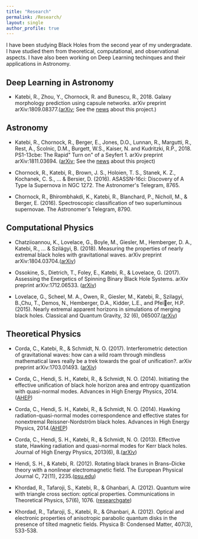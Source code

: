 ```yaml
---
title: "Research"
permalink: /Research/
layout: single
author_profile: true
---
```

I have been studying Black Holes from the second year of my undergradate. I have studied them from theoretical, computational, and observational aspects. I have also been working on Deep Learning techinques and their applications in Astronomy.

## Deep Learning in Astronomy
* Katebi, R., Zhou, Y., Chornock, R. and Bunescu, R., 2018. Galaxy morphology prediction using capsule networks. arXiv preprint arXiv:1809.08377.([arXiv](https://arxiv.org/abs/1809.08377); See the [news](https://www.ohio-forum.com/2018/10/katebis-class-project-leads-to-a-more-accurate-way-to-classify-galaxy-images/) about this project.)

## Astronomy
* Katebi, R., Chornock, R., Berger, E., Jones, D.O., Lunnan, R., Margutti, R., Rest, A., Scolnic, D.M., Burgett, W.S., Kaiser, N. and Kudritzki, R.P., 2018. PS1-13cbe: The Rapid" Turn on" of a Seyfert 1. arXiv preprint arXiv:1811.03694. ([arXiv](https://arxiv.org/abs/1811.03694); See the [news](https://phys.org/news/2018-11-rapid-turn-on-nuclear-transient-astronomers.html) about this project)

* Chornock, R., Katebi, R., Brown, J. S., Holoien, T. S., Stanek, K. Z., Kochanek, C. S., ... & Bersier, D. (2016). ASASSN-16ci: Discovery of A Type Ia Supernova in NGC 1272. The Astronomer's Telegram, 8765.

* Chornock, R., Bhirombhakdi, K., Katebi, R., Blanchard, P., Nicholl, M., & Berger, E. (2016). Spectroscopic classification of two superluminous supernovae. The Astronomer's Telegram, 8790.

## Computational Physics
* Chatziioannou, K., Lovelace, G., Boyle, M., Giesler, M., Hemberger, D. A., Katebi, R., ... & Szilágyi, B. (2018). Measuring the properties of nearly extremal black holes with gravitational waves. arXiv preprint arXiv:1804.03704.([arXiv](https://arxiv.org/pdf/1804.03704.pdf))

* Ossokine, S., Dietrich, T., Foley, E., Katebi, R., & Lovelace, G. (2017). Assessing the Energetics of Spinning Binary Black Hole Systems. arXiv preprint arXiv:1712.06533. ([arXiv](https://arxiv.org/pdf/1712.06533.pdf))

* Lovelace, G., Scheel, M. A., Owen, R., Giesler, M., Katebi, R., Szilagyi, B.,Chu, T., Demos, N., Hemberger, D.A., Kidder,
L.E., and Pfeier, H.P. (2015). Nearly extremal apparent horizons in simulations of merging black holes. Classical and Quantum Gravity, 32 (6), 065007.([arXiv](https://arxiv.org/pdf/1411.7297.pdf))

## Theoretical Physics
* Corda, C., Katebi, R., & Schmidt, N. O. (2017). Interferometric detection of gravitational waves: how can a wild roam through mindless mathematical laws really be a trek towards the goal of unification?. arXiv preprint arXiv:1703.01493. ([arXiv](https://arxiv.org/pdf/1703.01493))

* Corda, C., Hendi, S. H., Katebi, R., & Schmidt, N. O. (2014). Initiating the effective unification of black hole horizon area and entropy quantization with quasi-normal modes. Advances in High Energy Physics, 2014.([AHEP](http://downloads.hindawi.com/journals/ahep/2014/530547.pdf))

* Corda, C., Hendi, S. H., Katebi, R., & Schmidt, N. O. (2014). Hawking radiation-quasi-normal modes correspondence and effective states for nonextremal Reissner-Nordström black holes. Advances in High Energy Physics, 2014.([AHEP](http://downloads.hindawi.com/journals/ahep/2014/527874.pdf))

* Corda, C., Hendi, S. H., Katebi, R., & Schmidt, N. O. (2013). Effective state, Hawking radiation and quasi-normal modes for Kerr black holes. Journal of High Energy Physics, 2013(6), 8.([arXiv](https://arxiv.org/pdf/1305.3710))

* Hendi, S. H., & Katebi, R. (2012). Rotating black branes in Brans–Dicke theory with a nonlinear electromagnetic field. The European Physical Journal C, 72(11), 2235.([psu.edu](http://citeseerx.ist.psu.edu/viewdoc/download?doi=10.1.1.269.6993&rep=rep1&type=pdf))

* Khordad, R., Tafaroji, S., Katebi, R., & Ghanbari, A. (2012). Quantum wire with triangle cross section: optical properties. Communications in Theoretical Physics, 57(6), 1076. ([researchgate](https://www.researchgate.net/profile/Reza_Katebi2/publication/254497062_Quantum_Wire_with_Triangle_Cross_Section_Optical_Properties/links/00b7d5357ea2822487000000.pdf))

* Khordad, R., Tafaroji, S., Katebi, R., & Ghanbari, A. (2012). Optical and electronic properties of anisotropic parabolic quantum disks in the presence of tilted magnetic fields. Physica B: Condensed Matter, 407(3), 533-538.
